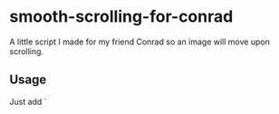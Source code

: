 # smooth-scrolling-for-conrad
A little script I made for my friend Conrad so an image will move upon scrolling.

## Usage

Just add `<script> tags around it. You'll be fine. Like this: 

```bash
<script>document.addEventListener('DOMContentLoaded', function () {
  const image = document.querySelector('.scroll-image');

  window.addEventListener('scroll', function() {
    let scrolledHeight = window.pageYOffset;
    const rate = scrolledHeight * 0.5; // you can adjust this conrad
    image.style.transform = `translate(-50%, -50%) translateY(${rate}px)`;
  });
});
</script>
